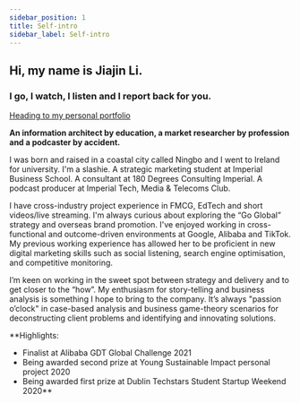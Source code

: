 ```yaml
---
sidebar_position: 1
title: Self-intro
sidebar_label: Self-intro
---
```


## Hi, my name is Jiajin Li.
### I go, I watch, I listen and I report back for you.

[Heading to my personal portfolio](https://drive.google.com/file/d/1iirSHjmVAMCCUCw83M9nf9F88sNbZ83v/view?usp=sharing)

**An information architect by education, a market researcher by profession and a podcaster by accident.**

I was born and raised in a coastal city called Ningbo and I went to Ireland for university.
I'm a slashie. A strategic marketing student at Imperial Business School. A consultant at 180 Degrees Consulting Imperial. 
A podcast producer at Imperial Tech, Media & Telecoms Club.

I have cross-industry project experience in FMCG, EdTech and short videos/live streaming. I'm always curious about exploring the “Go Global” strategy and overseas brand promotion. I've enjoyed working in cross-functional and outcome-driven environments at Google, Alibaba and TikTok. My previous working experience has allowed her to be proficient in new digital marketing skills such as social listening, search engine optimisation, and competitive monitoring. 

I’m keen on working in the sweet spot between strategy and delivery and to get closer to the “how”. My enthusiasm for story-telling and business analysis is something I hope to bring to the company. It’s always "passion o’clock" in case-based analysis and business game-theory scenarios for deconstructing client problems and identifying and innovating solutions.

**Highlights:
- Finalist at Alibaba GDT Global Challenge 2021
- Being awarded second prize at Young Sustainable Impact personal project 2020
- Being awarded first prize at Dublin Techstars Student Startup Weekend 2020**